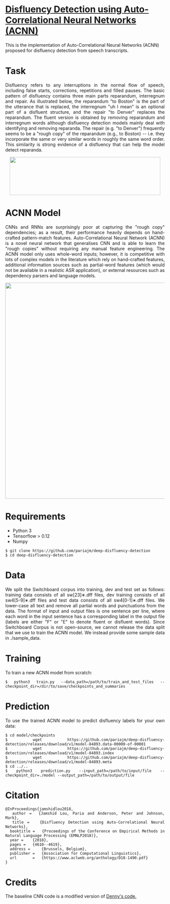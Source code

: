 # <a href='https://www.aclweb.org/anthology/D18-1490'>Disfluency Detection using Auto-Correlational Neural Networks (ACNN)</a><br>
This is the implementation of Auto-Correlational Neural Networks (ACNN) proposed for disfluency detection from speech transcripts. 

# Task
<div align="justify">Disfluency refers to any interruptions in the normal flow of speech, including false starts, corrections, repetitions and filled pauses. The basic pattern of disfluency contains three main parts reparandum, interregnum and repair. As illustrated below, the
reparandum "to Boston" is the part of the utterance that is replaced, the interregnum "uh I mean" is an optional part of a disfluent structure, and the repair "to Denver" replaces the reparandum. The fluent version is obtained by removing reparandum and interregnum words although disfluency detection models mainly deal with identifying and removing reparanda. The repair (e.g. "to Denver") frequently seems to be a "rough copy" of the reparandum (e.g., to Boston) -- i.e. they incorporate the same or very similar words in roughly the same word order. This similarity is strong evidence of a disfluency that can help the model detect reparanda. 

<p align="center">
  <img src="img/disfluency_example.jpg" width=476 height=120>
</p>

# ACNN Model
<div align="justify">CNNs and RNNs are surprisingly poor at capturing the "rough copy" dependencies; as a result, their performance heavily depends on hand-crafted pattern-match features. Auto-Correlational Neural Network (ACNN) is a novel neural network that generalises CNN and is able to learn the "rough copies" without requiring any manual feature engineering. The ACNN model only uses whole-word inputs; however, it is competitive with lots of complex models in the literature which rely on hand-crafted features, additional information sources such as partial-word features (which would not be available in a realistic ASR application), or external resources such as dependency parsers and language models. 

<p align="center">
  <img src="img/acnn_model.jpg" width=777 height=680>
</p>


# Requirements
- Python 3 
- Tensorflow > 0.12
- Numpy

```
$ git clone https://github.com/pariajm/deep-disfluency-detection
$ cd deep-disfluency-detection
```

# Data
<div align="justify">We split the Switchboard corpus into training, dev and test set as follows: training data consists of all sw[23]∗.dff files, dev training consists of all sw4[5-9]∗.dff files and test data consists of all sw4[0-1]∗.dff files. We lower-case all text and remove all partial words and punctuations from the data. The format of input and output files is one sentence per line, where each word in the input sentence has a corresponding label in the output file (labels are either "F" or "E" to denote fluent or disfluent words). Since Switchboard Corpus is not open-source, we cannot release the data split that we use to train the ACNN model. We instead provide some sample data in ./sample_data.


# Training
To train a new ACNN model from scratch:
```
$ python3 train.py --data_path=/path/to/train_and_test_files --checkpoint_dir=/dir/to/save/checkpoints_and_summaries
```

# Prediction
To use the trained ACNN model to predict disfluency labels for your own data:
```
$ cd model/checkpoints
$ wget https://github.com/pariajm/deep-disfluency-detection/releases/download/v1/model-84893.data-00000-of-00001
$ wget https://github.com/pariajm/deep-disfluency-detection/releases/download/v1/model-84893.index
$ wget https://github.com/pariajm/deep-disfluency-detection/releases/download/v1/model-84893.meta
$ cd ../..
$ python3 prediction.py --input_path=/path/to/input/file --checkpoint_dir=./model --output_path=/path/to/output/file
```

# Citation
```
@InProceedings{jamshidlou2018,
  author = 	{Jamshid Lou, Paria and Anderson, Peter and Johnson, Mark},
  title = 	{Disfluency Detection using Auto-Correlational Neural Networks},
  booktitle = 	{Proceedings of the Conference on Empirical Methods in Natural Language Processing (EMNLP2018)},
  year = 	{2018},
  pages = 	{4610--4619},
  address = 	{Brussels, Belgium},
  publisher =   {Association for Computational Linguistics},
  url       =   {https://www.aclweb.org/anthology/D18-1490.pdf}
}
```

# Credits
The baseline CNN code is a modified version of <a href='https://github.com/dennybritz/cnn-text-classification-tf'>Denny's code.</a><br>
